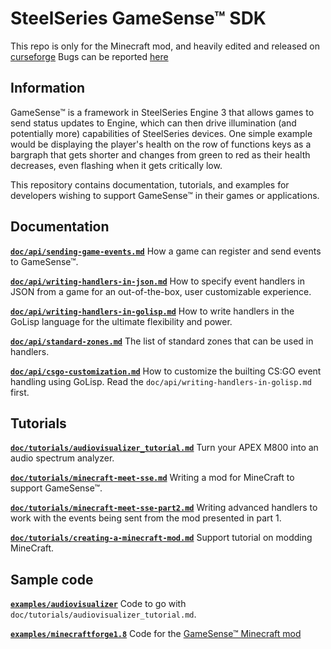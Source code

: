 # SteelSeries GameSense™ SDK #
This repo is only for the Minecraft mod, and heavily edited and released on [curseforge](https://minecraft.curseforge.com/projects/steelseries-gamesense)
Bugs can be reported [here](https://github.com/JayJay1989/gamesense-sdk/issues/new?template=bug_report.md)

## Information ##
GameSense™ is a framework in SteelSeries Engine 3 that allows games to
send status updates to Engine, which can then drive illumination (and
potentially more) capabilities of SteelSeries devices. One simple
example would be displaying the player's health on the row of
functions keys as a bargraph that gets shorter and changes from green
to red as their health decreases, even flashing when it gets
critically low.

This repository contains documentation, tutorials, and examples for
developers wishing to support GameSense™ in their games or
applications.

## Documentation ##

[**`doc/api/sending-game-events.md`**](https://github.com/SteelSeries/gamesense-sdk/blob/master/doc/api/sending-game-events.md)
How a game can register and send events to GameSense™.

[**`doc/api/writing-handlers-in-json.md`**](https://github.com/SteelSeries/gamesense-sdk/blob/master/doc/api/writing-handlers-in-json.md)
How to specify event handlers in JSON from a game for an
out-of-the-box, user customizable experience.

[**`doc/api/writing-handlers-in-golisp.md`**](https://github.com/SteelSeries/gamesense-sdk/blob/master/doc/api/writing-handlers-in-golisp.md)
How to write handlers in the GoLisp language for the ultimate
flexibility and power.

[**`doc/api/standard-zones.md`**](https://github.com/SteelSeries/gamesense-sdk/blob/master/doc/api/standard-zones.md)
The list of standard zones that can be used in handlers.

[**`doc/api/csgo-customization.md`**](https://github.com/SteelSeries/gamesense-sdk/blob/master/doc/api/csgo-customization.md)
How to customize the builting CS:GO event handling using GoLisp. Read
the `doc/api/writing-handlers-in-golisp.md` first.

## Tutorials ##

[**`doc/tutorials/audiovisualizer_tutorial.md`**](https://github.com/SteelSeries/gamesense-sdk/blob/master/doc/tutorials/audiovisualizer_tutorial.md)
Turn your APEX M800 into an audio spectrum analyzer.

[**`doc/tutorials/minecraft-meet-sse.md`**](https://github.com/SteelSeries/gamesense-sdk/blob/master/doc/tutorials/minecraft-meet-sse.md)
Writing a mod for MineCraft to support GameSense™.

[**`doc/tutorials/minecraft-meet-sse-part2.md`**](https://github.com/SteelSeries/gamesense-sdk/blob/master/doc/tutorials/minecraft-meet-sse-part2.md)
Writing advanced handlers to work with the events being sent from the mod
presented in part 1.

[**`doc/tutorials/creating-a-minecraft-mod.md`**](https://github.com/SteelSeries/gamesense-sdk/blob/master/doc/tutorials/creating-a-minecraft-mod.md)
Support tutorial on modding MineCraft.

## Sample code ##

[**`examples/audiovisualizer`**](https://github.com/SteelSeries/gamesense-sdk/tree/master/examples/audiovisualizer)
Code to go with `doc/tutorials/audiovisualizer_tutorial.md`.

[**`examples/minecraftforge1.8`**](https://github.com/SteelSeries/gamesense-sdk/tree/master/examples/minecraftforge1.8)
Code for the [GameSense™ Minecraft mod](http://www.technicpack.net/modpack/steelseries-gamesensetm.675193)

